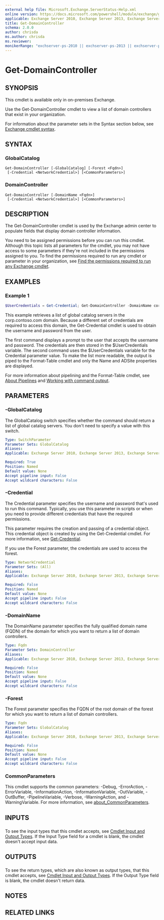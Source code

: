 ```yaml
---
external help file: Microsoft.Exchange.ServerStatus-Help.xml
online version: https://docs.microsoft.com/powershell/module/exchange/get-domaincontroller
applicable: Exchange Server 2010, Exchange Server 2013, Exchange Server 2016, Exchange Server 2019
title: Get-DomainController
schema: 2.0.0
author: chrisda
ms.author: chrisda
ms.reviewer:
monikerRange: "exchserver-ps-2010 || exchserver-ps-2013 || exchserver-ps-2016 || exchserver-ps-2019"
---
```


# Get-DomainController

## SYNOPSIS
This cmdlet is available only in on-premises Exchange.

Use the Get-DomainController cmdlet to view a list of domain controllers that exist in your organization.

For information about the parameter sets in the Syntax section below, see [Exchange cmdlet syntax](https://docs.microsoft.com/powershell/exchange/exchange-cmdlet-syntax).

## SYNTAX

### GlobalCatalog
```
Get-DomainController [-GlobalCatalog] [-Forest <Fqdn>]
 [-Credential <NetworkCredential>] [<CommonParameters>]
```

### DomainController
```
Get-DomainController [-DomainName <Fqdn>]
 [-Credential <NetworkCredential>] [<CommonParameters>]
```

## DESCRIPTION

The Get-DomainController cmdlet is used by the Exchange admin center to populate fields that display domain controller information.

You need to be assigned permissions before you can run this cmdlet. Although this topic lists all parameters for the cmdlet, you may not have access to some parameters if they're not included in the permissions assigned to you. To find the permissions required to run any cmdlet or parameter in your organization, see [Find the permissions required to run any Exchange cmdlet](https://docs.microsoft.com/powershell/exchange/find-exchange-cmdlet-permissions).

## EXAMPLES

### Example 1
```powershell
$UserCredentials = Get-Credential; Get-DomainController -DomainName corp.contoso.com -Credential $UserCredentials | Format-Table -AutoSize Name, ADSite
```

This example retrieves a list of global catalog servers in the corp.contoso.com domain. Because a different set of credentials are required to access this domain, the Get-Credential cmdlet is used to obtain the username and password from the user.

The first command displays a prompt to the user that accepts the username and password. The credentials are then stored in the $UserCredentials variable. The second command uses the $UserCredentials variable for the Credential parameter value. To make the list more readable, the output is piped to the Format-Table cmdlet and only the Name and ADSite properties are displayed.

For more information about pipelining and the Format-Table cmdlet, see [About Pipelines](https://docs.microsoft.com/powershell/module/microsoft.powershell.core/about/about_pipelines) and [Working with command output](https://docs.microsoft.com/exchange/working-with-command-output-exchange-2013-help).

## PARAMETERS

### -GlobalCatalog
The GlobalCatalog switch specifies whether the command should return a list of global catalog servers. You don't need to specify a value with this switch.

```yaml
Type: SwitchParameter
Parameter Sets: GlobalCatalog
Aliases:
Applicable: Exchange Server 2010, Exchange Server 2013, Exchange Server 2016, Exchange Server 2019

Required: True
Position: Named
Default value: None
Accept pipeline input: False
Accept wildcard characters: False
```

### -Credential
The Credential parameter specifies the username and password that's used to run this command. Typically, you use this parameter in scripts or when you need to provide different credentials that have the required permissions.

This parameter requires the creation and passing of a credential object. This credential object is created by using the Get-Credential cmdlet. For more information, see [Get-Credential](https://docs.microsoft.com/powershell/module/microsoft.powershell.security/get-credential).

If you use the Forest parameter, the credentials are used to access the forest.

```yaml
Type: NetworkCredential
Parameter Sets: (All)
Aliases:
Applicable: Exchange Server 2010, Exchange Server 2013, Exchange Server 2016, Exchange Server 2019

Required: False
Position: Named
Default value: None
Accept pipeline input: False
Accept wildcard characters: False
```

### -DomainName
The DomainName parameter specifies the fully qualified domain name (FQDN) of the domain for which you want to return a list of domain controllers.

```yaml
Type: Fqdn
Parameter Sets: DomainController
Aliases:
Applicable: Exchange Server 2010, Exchange Server 2013, Exchange Server 2016, Exchange Server 2019

Required: False
Position: Named
Default value: None
Accept pipeline input: False
Accept wildcard characters: False
```

### -Forest
The Forest parameter specifies the FQDN of the root domain of the forest for which you want to return a list of domain controllers.

```yaml
Type: Fqdn
Parameter Sets: GlobalCatalog
Aliases:
Applicable: Exchange Server 2010, Exchange Server 2013, Exchange Server 2016, Exchange Server 2019

Required: False
Position: Named
Default value: None
Accept pipeline input: False
Accept wildcard characters: False
```

### CommonParameters
This cmdlet supports the common parameters: -Debug, -ErrorAction, -ErrorVariable, -InformationAction, -InformationVariable, -OutVariable, -OutBuffer, -PipelineVariable, -Verbose, -WarningAction, and -WarningVariable. For more information, see [about_CommonParameters](https://go.microsoft.com/fwlink/p/?LinkID=113216).

## INPUTS

###  
To see the input types that this cmdlet accepts, see [Cmdlet Input and Output Types](https://go.microsoft.com/fwlink/p/?LinkId=616387). If the Input Type field for a cmdlet is blank, the cmdlet doesn't accept input data.

## OUTPUTS

###  
To see the return types, which are also known as output types, that this cmdlet accepts, see [Cmdlet Input and Output Types](https://go.microsoft.com/fwlink/p/?LinkId=616387). If the Output Type field is blank, the cmdlet doesn't return data.

## NOTES

## RELATED LINKS
